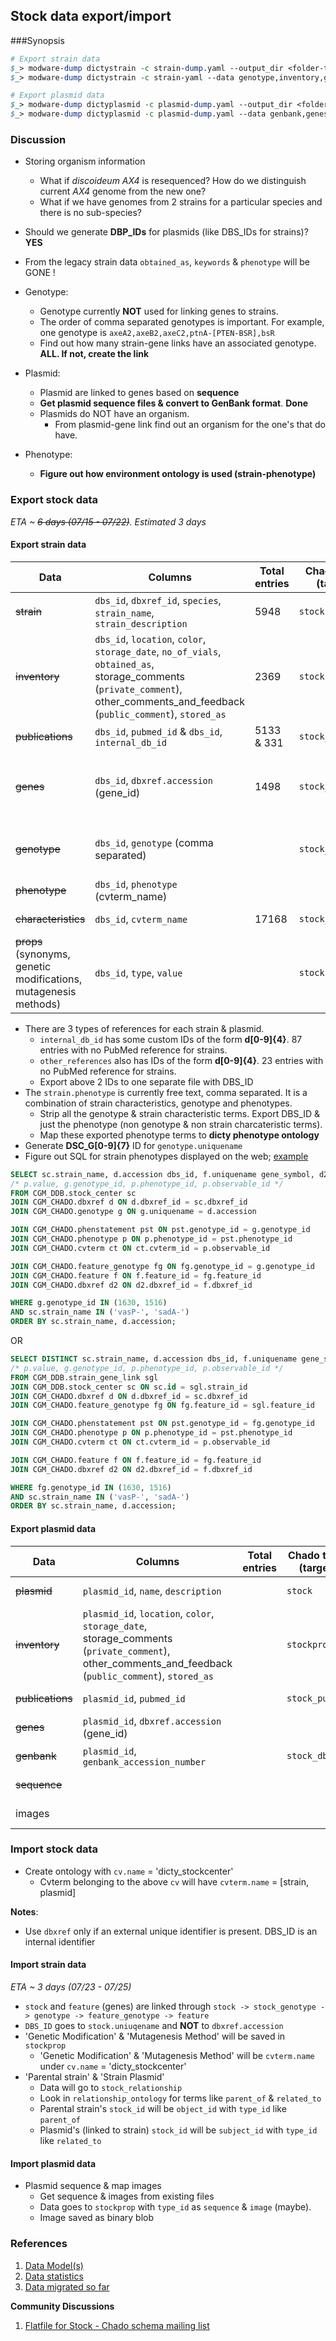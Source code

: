 ## Stock data export/import

###Synopsis

```perl
# Export strain data
$_> modware-dump dictystrain -c strain-dump.yaml --output_dir <folder-to-export-data> # This will dump all data
$_> modware-dump dictystrain -c strain-yaml --data genotype,inventory,genes,publications,phenotype,props # Specific exports

# Export plasmid data
$_> modware-dump dictyplasmid -c plasmid-dump.yaml --output_dir <folder-to-export-data> --sequence_file # This will dump all data
$_> modware-dump dictyplasmid -c plasmid-dump.yaml --data genbank,genes # Specific exports
```

### Discussion
* Storing organism information
   * What if *discoideum AX4* is resequenced? How do we distinguish current *AX4* genome from the new one?
   * What if we have genomes from 2 strains for a particular species and there is no sub-species?
* Should we generate **DBP_IDs** for plasmids (like DBS_IDs for strains)? **YES**

* From the legacy strain data `obtained_as`, `keywords` & `phenotype` will be GONE !
* Genotype:
   * Genotype currently **NOT** used for linking genes to strains.
   * The order of comma separated genotypes is important. For example, one genotype is `axeA2,axeB2,axeC2,ptnA-[PTEN-BSR],bsR`
   * Find out how many strain-gene links have an associated genotype. **ALL. If not, create the link**
* Plasmid:
   * Plasmid are linked to genes based on **sequence**
   * **Get plasmid sequence files & convert to GenBank format**. **Done**
   * Plasmids do NOT have an organism.
      * From plasmid-gene link find out an organism for the one's that do have.
* Phenotype:
   * **Figure out how environment ontology is used (strain-phenotype)**

### Export stock data 
_ETA ~ ~~6 days (07/15 - 07/22)~~. Estimated 3 days_

####  Export strain data 

| Data | Columns | Total entries | Chado table (target) | Comments |
| --- | --- | --- | --- | --- |
| ~~strain~~ | `dbs_id`, `dbxref_id`, `species`, `strain_name`, `strain_description` | 5948 |  `stock` | Completed on 07/17 |
| ~~inventory~~ | `dbs_id`, `location`, `color`, `storage_date`, `no_of_vials`, `obtained_as`, storage_comments (`private_comment`), other_comments_and_feedback (`public_comment`), `stored_as` | 2369 | `stockprop` | Completed on 07/17 |
| ~~publications~~ | `dbs_id`, `pubmed_id` & `dbs_id`, `internal_db_id` | 5133 & 331 | `stock_pub` | Completed on 07/19 | 
| ~~genes~~ | `dbs_id`, `dbxref.accession` (gene_id) | 1498 | `stock_genotype` | Completed on 07/17. `stock_genotype -> feature_genotype -> feature`. |
| ~~genotype~~ | `dbs_id`, `genotype` (comma separated) | | `stock_genotype` | [Example][1]. Completed on 07/17. Redo export. |
| ~~phenotype~~ | `dbs_id`, `phenotype` (cvterm_name) | | | Completed on 07/22. |
| ~~characteristics~~ | `dbs_id`, `cvterm_name` | 17168 | `stock_cvterm` | Completed on 07/17 |
| ~~props~~ (synonyms, genetic modifications, mutagenesis methods) | `dbs_id`, `type`, `value` | | `stockprop` |  |

* There are 3 types of references for each strain & plasmid.
   * `internal_db_id` has some custom IDs of the form **d[0-9]{4}**. 87 entries with no PubMed reference for strains.
   * `other_references` also has IDs of the form **d[0-9]{4}**. 23 entries with no PubMed reference for strains. 
   * Export above 2 IDs to one separate file with DBS_ID 
* The `strain.phenotype` is currently free text, comma separated. It is a combination of strain characteristics, genotype and phenotypes.
   * Strip all the genotype & strain characteristic terms. Export DBS_ID & just the phenotype (non genotype & non strain charcateristic terms).
   * Map these exported phenotype terms to __dicty phenotype ontology__
* Generate **DSC_G[0-9]{7}** ID for `genotype.uniquename`
* Figure out SQL for strain phenotypes displayed on the web; [example](http://dictybase.org/db/cgi-bin/dictyBase/phenotype/strain_and_phenotype_details.pl?genotype_id=1516)

```sql
SELECT sc.strain_name, d.accession dbs_id, f.uniquename gene_symbol, d2.accession gene_id, ct.name phenotype
/* p.value, g.genotype_id, p.phenotype_id, p.observable_id */
FROM CGM_DDB.stock_center sc
JOIN CGM_CHADO.dbxref d ON d.dbxref_id = sc.dbxref_id
JOIN CGM_CHADO.genotype g ON g.uniquename = d.accession

JOIN CGM_CHADO.phenstatement pst ON pst.genotype_id = g.genotype_id
JOIN CGM_CHADO.phenotype p ON p.phenotype_id = pst.phenotype_id
JOIN CGM_CHADO.cvterm ct ON ct.cvterm_id = p.observable_id

JOIN CGM_CHADO.feature_genotype fg ON fg.genotype_id = g.genotype_id
JOIN CGM_CHADO.feature f ON f.feature_id = fg.feature_id
JOIN CGM_CHADO.dbxref d2 ON d2.dbxref_id = f.dbxref_id

WHERE g.genotype_id IN (1630, 1516)
AND sc.strain_name IN ('vasP-', 'sadA-')
ORDER BY sc.strain_name, d.accession;
```
OR
```sql
SELECT DISTINCT sc.strain_name, d.accession dbs_id, f.uniquename gene_symbol, d2.accession gene_id, ct.name phenotype
/* p.value, g.genotype_id, p.phenotype_id, p.observable_id */
FROM CGM_DDB.strain_gene_link sgl
JOIN CGM_DDB.stock_center sc ON sc.id = sgl.strain_id
JOIN CGM_CHADO.dbxref d ON d.dbxref_id = sc.dbxref_id
JOIN CGM_CHADO.feature_genotype fg ON fg.feature_id = sgl.feature_id

JOIN CGM_CHADO.phenstatement pst ON pst.genotype_id = fg.genotype_id
JOIN CGM_CHADO.phenotype p ON p.phenotype_id = pst.phenotype_id
JOIN CGM_CHADO.cvterm ct ON ct.cvterm_id = p.observable_id

JOIN CGM_CHADO.feature f ON f.feature_id = fg.feature_id
JOIN CGM_CHADO.dbxref d2 ON d2.dbxref_id = f.dbxref_id

WHERE fg.genotype_id IN (1630, 1516)
AND sc.strain_name IN ('vasP-', 'sadA-')
ORDER BY sc.strain_name, d.accession;
```

####  Export plasmid data

| Data | Columns | Total entries | Chado table (target) | Comments |
| --- | --- | --- | --- | --- |
| ~~plasmid~~ | `plasmid_id`, `name`, `description` |  | `stock` | Completed on 07/17 |
| ~~inventory~~ | `plasmid_id`, `location`, `color`, `storage_date`, storage_comments (`private_comment`), other_comments_and_feedback (`public_comment`), `stored_as` | | `stockprop` | Completed on 07/17 |
| ~~publications~~ | `plasmid_id`, `pubmed_id` | | `stock_pub` | Completed on 07/19 |
| ~~genes~~ | `plasmid_id`, `dbxref.accession` (gene_id) | | | Completed on 07/17 |
| ~~genbank~~ | `plasmid_id`, `genbank_accession_number` | | `stock_dbxref` | Completed on 07/17 |
| ~~sequence~~ | | | | Completed on 08/01 |
| images | | | | Work in progress... |


### Import stock data

* Create ontology with `cv.name` = 'dicty_stockcenter'
   * Cvterm belonging to the above `cv` will have `cvterm.name` = [strain, plasmid]
   
**Notes**:
* Use `dbxref` only if an external unique identifier is present. DBS_ID is an internal identifier

#### Import strain data
_ETA ~ 3 days (07/23 - 07/25)_

* `stock` and `feature` (genes) are linked through `stock -> stock_genotype -> genotype -> feature_genotype -> feature`
* `DBS_ID` goes to `stock.uniuqename` and **NOT** to `dbxref.accession`
* 'Genetic Modification' & 'Mutagenesis Method' will be saved in `stockprop`
   * 'Genetic Modification' & 'Mutagenesis Method' will be `cvterm.name` under `cv.name` = 'dicty_stockcenter'
* 'Parental strain' & 'Strain Plasmid'
   * Data will go to `stock_relationship`
   * Look in `relationship_ontology` for terms like `parent_of` & `related_to`
   * Parental strain's `stock_id` will be `object_id` with `type_id` like `parent_of`
   * Plasmid's (linked to strain) `stock_id`  will be `subject_id` with `type_id` like `related_to`

#### Import plasmid data

* Plasmid sequence & map images
   * Get sequence & images from existing files
   * Data goes to `stockprop` with `type_id` as `sequence` & `image` (maybe).
   * Image saved as binary blob

[1]: http://dictybase.org/db/cgi-bin/dictyBase/phenotype/strain_and_phenotype_details.pl?genotype_id=1516

### References

1. [Data Model(s)](https://github.com/dictyBase/Stock-Data-Migration/blob/develop/data/models/stock_inventory.md)
2. [Data statistics](https://github.com/dictyBase/Stock-Data-Migration/blob/develop/data/stats.md)
3. [Data migrated so far](https://github.com/dictyBase/Stock-Data-Migration/issues/3)

__Community Discussions__

1. [Flatfile for Stock - Chado schema mailing list](http://gmod.827538.n3.nabble.com/Flat-file-representation-for-Stock-module-from-Chado-td4030589.html)
